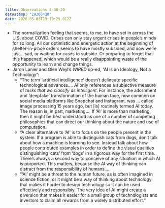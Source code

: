 ```yaml
---
title: Observations 4-30-20
datestamp: "20200430"
date: 2020-05-03T19:19:29.012Z
---
```

- The normalization feeling that seems, to me, to have set in across the U.S. about COVID. Crises can only stay urgent crises in people’s minds for so long. All our optimistic and energetic action at the beginning of shelter-in-place orders seems to have mostly subsided, and now we’re just… sad, or waiting for cases to subside. Or preparing to forget that this happened, which would be a really disappointing waste of the opportunity to learn and change things.
- Jaron Lanier and Glen Weyl’s *WIRED* op-ed, “AI is an Ideology, Not a Technology”:
	- “The term ‘artificial intelligence’ doesn’t delineate specific technological advances.… AI only references a subjective measure of *tasks that we classify as intelligent*. For instance, the adornment and ‘deepfake’ transformation of the human face, now common on social media platforms like Snapchat and Instagram, was … called image processing 15 years ago, but [is] routinely termed AI today. The reason is, in part, marketing.… If ‘AI’ is more than marketing, then it might be best understood as one of a number of competing philosophies that can direct our thinking about the nature and use of computation.
	- “A clear alternative to ‘AI’ is to focus on the people present in the system. If a program is able to distinguish cats from dogs, don’t talk about how a machine is learning to see. Instead talk about how people contributed examples in order to define the visual qualities distinguishing ‘cats’ from ‘dogs’ in a rigorous way for the first time. There’s always a second way to conceive of any situation in which AI is purported. This matters, because the AI way of thinking can distract from the responsibility of humans.…
	- “‘AI’ might be a threat to the human future, as is often imagined in science fiction, or it might be a way of thinking about technology that makes it harder to design technology so it can be used effectively and responsibly. The very idea of AI might create a diversion that makes it easier for a small group of technologists and investors to claim all rewards from a widely distributed effort.”